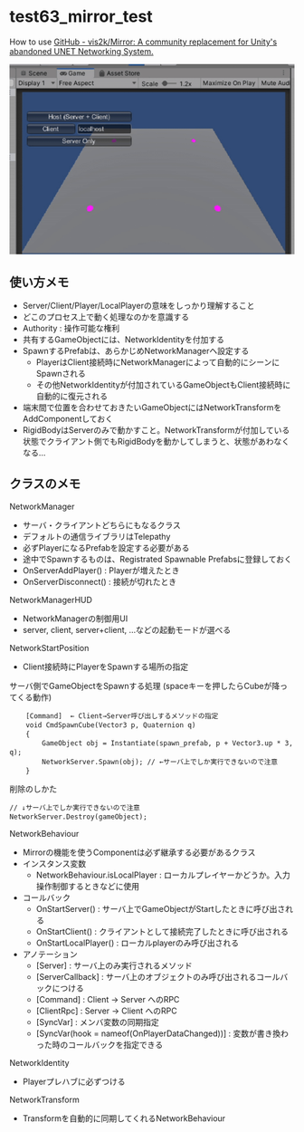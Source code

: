 # test63_mirror_test

How to use [GitHub - vis2k/Mirror: A community replacement for Unity's abandoned UNET Networking System.](https://github.com/vis2k/Mirror)

![img01.gif](img01.gif)

## 使い方メモ
  - Server/Client/Player/LocalPlayerの意味をしっかり理解すること
  - どこのプロセス上で動く処理なのかを意識する
  - Authority : 操作可能な権利
  - 共有するGameObjectには、NetworkIdentityを付加する
  - SpawnするPrefabは、あらかじめNetworkManagerヘ設定する
      - PlayerはClient接続時にNetworkManagerによって自動的にシーンにSpawnされる
      - その他NetworkIdentityが付加されているGameObjectもClient接続時に自動的に復元される
  - 端末間で位置を合わせておきたいGameObjectにはNetworkTransformをAddComponentしておく
  - RigidBodyはServerのみで動かすこと。NetworkTransformが付加している状態でクライアント側でもRigidBodyを動かしてしまうと、状態があわなくなる…

## クラスのメモ
NetworkManager

  - サーバ・クライアントどちらにもなるクラス
  - デフォルトの通信ライブラリはTelepathy
  - 必ずPlayerになるPrefabを設定する必要がある
  - 途中でSpawnするものは、Registrated Spawnable Prefabsに登録しておく
  - OnServerAddPlayer() : Playerが増えたとき
  - OnServerDisconnect() : 接続が切れたとき

NetworkManagerHUD

  - NetworkManagerの制御用UI
  - server, client, server+client, …などの起動モードが選べる

NetworkStartPosition

  - Client接続時にPlayerをSpawnする場所の指定

サーバ側でGameObjectをSpawnする処理 (spaceキーを押したらCubeが降ってくる動作)
```
    [Command]  ← Client→Server呼び出しするメソッドの指定
    void CmdSpawnCube(Vector3 p, Quaternion q)
    {
        GameObject obj = Instantiate(spawn_prefab, p + Vector3.up * 3, q);
        NetworkServer.Spawn(obj); // ←サーバ上でしか実行できないので注意
    }
```

削除のしかた
```
// ↓サーバ上でしか実行できないので注意
NetworkServer.Destroy(gameObject);
```

NetworkBehaviour

  - Mirrorの機能を使うComponentは必ず継承する必要があるクラス
  - インスタンス変数
      - NetworkBehaviour.isLocalPlayer  : ローカルプレイヤーかどうか。入力操作制御するときなどに使用
  - コールバック
      - OnStartServer() : サーバ上でGameObjectがStartしたときに呼び出される
      - OnStartClient() : クライアントとして接続完了したときに呼び出される
      - OnStartLocalPlayer() : ローカルplayerのみ呼び出される
  - アノテーション
      - [Server] : サーバ上のみ実行されるメソッド
      - [ServerCallback] : サーバ上のオブジェクトのみ呼び出されるコールバックにつける
      - [Command] : Client → Server へのRPC
      - [ClientRpc] : Server → Client へのRPC
      - [SyncVar] : メンバ変数の同期指定
      - [SyncVar(hook = nameof(OnPlayerDataChanged))] : 変数が書き換わった時のコールバックを指定できる

NetworkIdentity

  - Playerプレハブに必ずつける

NetworkTransform

  - Transformを自動的に同期してくれるNetworkBehaviour

